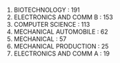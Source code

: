 1. BIOTECHNOLOGY :                          191
2. ELECTRONICS AND COMM B :      153
3. COMPUTER SCIENCE :                    113
4. MECHANICAL AUTOMOBILE :        62
5. MECHANICAL :                                 57
6. MECHANICAL PRODUCTION :        25
7. ELECTRONICS AND COMM A :       19
